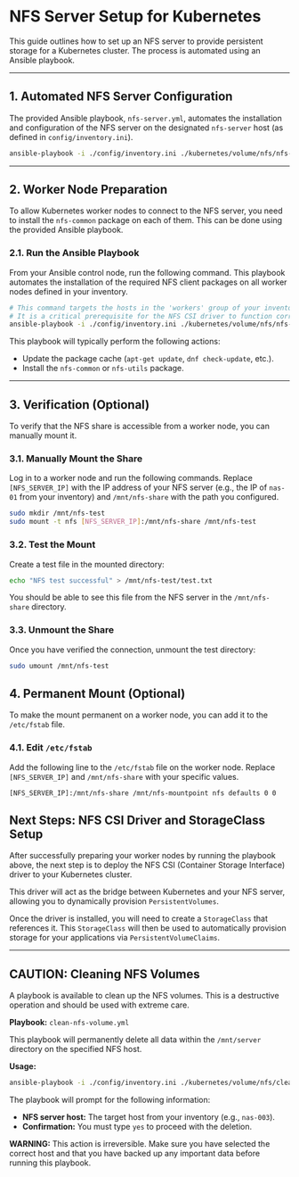 # NFS Server Setup for Kubernetes

This guide outlines how to set up an NFS server to provide persistent storage for a Kubernetes cluster. The process is automated using an Ansible playbook.

---
## 1. Automated NFS Server Configuration

The provided Ansible playbook, `nfs-server.yml`, automates the installation and configuration of the NFS server on the designated `nfs-server` host (as defined in `config/inventory.ini`).

```bash
ansible-playbook -i ./config/inventory.ini ./kubernetes/volume/nfs/nfs-server.yml --ask-become-pass
```

---
## 2. Worker Node Preparation

To allow Kubernetes worker nodes to connect to the NFS server, you need to install the `nfs-common` package on each of them. This can be done using the provided Ansible playbook.

### 2.1. Run the Ansible Playbook

From your Ansible control node, run the following command. This playbook automates the installation of the required NFS client packages on all worker nodes defined in your inventory.

```bash
# This command targets the hosts in the 'workers' group of your inventory file.
# It is a critical prerequisite for the NFS CSI driver to function correctly.
ansible-playbook -i ./config/inventory.ini ./kubernetes/volume/nfs/nfs-prereq.yml --ask-become-pass
```

This playbook will typically perform the following actions:
- Update the package cache (`apt-get update`, `dnf check-update`, etc.).
- Install the `nfs-common` or `nfs-utils` package.

---
## 3. Verification (Optional)

To verify that the NFS share is accessible from a worker node, you can manually mount it.

### 3.1. Manually Mount the Share

Log in to a worker node and run the following commands. Replace `[NFS_SERVER_IP]` with the IP address of your NFS server (e.g., the IP of `nas-01` from your inventory) and `/mnt/nfs-share` with the path you configured.

```bash
sudo mkdir /mnt/nfs-test
sudo mount -t nfs [NFS_SERVER_IP]:/mnt/nfs-share /mnt/nfs-test
```

### 3.2. Test the Mount

Create a test file in the mounted directory:

```bash
echo "NFS test successful" > /mnt/nfs-test/test.txt
```

You should be able to see this file from the NFS server in the `/mnt/nfs-share` directory.

### 3.3. Unmount the Share

Once you have verified the connection, unmount the test directory:

```bash
sudo umount /mnt/nfs-test
```

## 4. Permanent Mount (Optional)

To make the mount permanent on a worker node, you can add it to the `/etc/fstab` file.

### 4.1. Edit `/etc/fstab`

Add the following line to the `/etc/fstab` file on the worker node. Replace `[NFS_SERVER_IP]` and `/mnt/nfs-share` with your specific values.

```
[NFS_SERVER_IP]:/mnt/nfs-share /mnt/nfs-mountpoint nfs defaults 0 0
```

## Next Steps: NFS CSI Driver and StorageClass Setup

After successfully preparing your worker nodes by running the playbook above, the next step is to deploy the NFS CSI (Container Storage Interface) driver to your Kubernetes cluster.

This driver will act as the bridge between Kubernetes and your NFS server, allowing you to dynamically provision `PersistentVolumes`.

Once the driver is installed, you will need to create a `StorageClass` that references it. This `StorageClass` will then be used to automatically provision storage for your applications via `PersistentVolumeClaims`.

---
## CAUTION: Cleaning NFS Volumes

A playbook is available to clean up the NFS volumes. This is a destructive operation and should be used with extreme care.

**Playbook:** `clean-nfs-volume.yml`

This playbook will permanently delete all data within the `/mnt/server` directory on the specified NFS host.

**Usage:**

```bash
ansible-playbook -i ./config/inventory.ini ./kubernetes/volume/nfs/clean-nfs-volume.yml --ask-become-pass
```

The playbook will prompt for the following information:
- **NFS server host:** The target host from your inventory (e.g., `nas-003`).
- **Confirmation:** You must type `yes` to proceed with the deletion.

**WARNING:** This action is irreversible. Make sure you have selected the correct host and that you have backed up any important data before running this playbook.